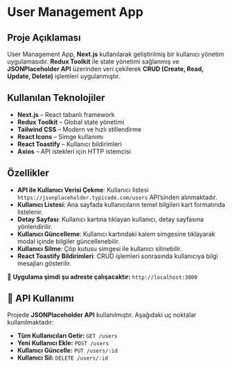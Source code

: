 # User Management App

## Proje Açıklaması
User Management App, **Next.js** kullanılarak geliştirilmiş bir kullanıcı yönetim uygulamasıdır. **Redux Toolkit** ile state yönetimi sağlanmış ve **JSONPlaceholder API** üzerinden veri çekilerek **CRUD (Create, Read, Update, Delete)** işlemleri uygulanmıştır.

## Kullanılan Teknolojiler
- **Next.js** – React tabanlı framework
- **Redux Toolkit** – Global state yönetimi
- **Tailwind CSS** – Modern ve hızlı stillendirme
- **React Icons** – Simge kullanımı
- **React Toastify** – Kullanıcı bildirimleri
- **Axios** – API istekleri için HTTP istemcisi

## Özellikler
- **API ile Kullanıcı Verisi Çekme**: Kullanıcı listesi `https://jsonplaceholder.typicode.com/users` API’sinden alınmaktadır.
- **Kullanıcı Listesi**: Ana sayfada kullanıcıların temel bilgileri kart formatında listelenir.
- **Detay Sayfası**: Kullanıcı kartına tıklayan kullanıcı, detay sayfasına yönlendirilir.
- **Kullanıcı Güncelleme**: Kullanıcı kartındaki kalem simgesine tıklayarak modal içinde bilgiler güncellenebilir.
- **Kullanıcı Silme**: Çöp kutusu simgesi ile kullanıcı silinebilir.
- **React Toastify Bildirimleri**: CRUD işlemleri sonrasında kullanıcıya bilgi mesajları gösterilir.


🔗 **Uygulama şimdi şu adreste çalışacaktır:** `http://localhost:3000`

## 🔄 API Kullanımı
Projede **JSONPlaceholder API** kullanılmıştır. Aşağıdaki uç noktalar kullanılmaktadır:

- **Tüm Kullanıcıları Getir:** `GET /users`
- **Yeni Kullanıcı Ekle:** `POST /users`
- **Kullanıcı Güncelle:** `PUT /users/:id`
- **Kullanıcı Sil:** `DELETE /users/:id`



